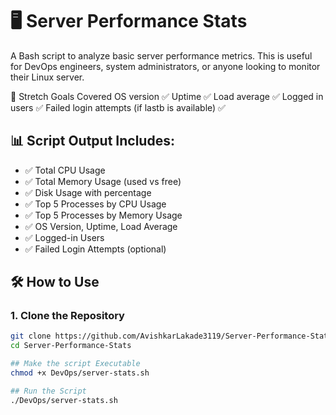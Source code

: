 # 🖥️ Server Performance Stats

A Bash script to analyze basic server performance metrics. This is useful for DevOps engineers, system administrators, or anyone looking to monitor their Linux server.

🌟 Stretch Goals Covered
OS version ✅
Uptime ✅
Load average ✅
Logged in users ✅
Failed login attempts (if lastb is available) ✅

## 📊 Script Output Includes:
- ✅ Total CPU Usage
- ✅ Total Memory Usage (used vs free)
- ✅ Disk Usage with percentage
- ✅ Top 5 Processes by CPU Usage
- ✅ Top 5 Processes by Memory Usage
- ✅ OS Version, Uptime, Load Average
- ✅ Logged-in Users
- ✅ Failed Login Attempts (optional)

## 🛠️ How to Use

### 1. Clone the Repository
```bash
git clone https://github.com/AvishkarLakade3119/Server-Performance-Stats
cd Server-Performance-Stats

## Make the script Executable
chmod +x DevOps/server-stats.sh

## Run the Script
./DevOps/server-stats.sh

 
